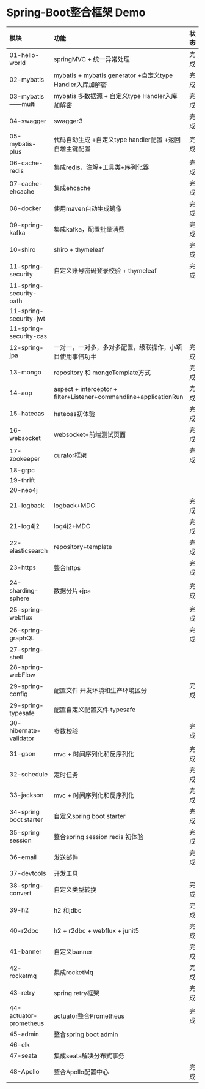 # Spring-Boot整合框架 Demo

| 模块 | 功能     |状态||
|:--------| :-------------|:-----:|----|
| 01-hello-world | springMVC + 统一异常处理|完成 ||
| 02-mybatis| mybatis + mybatis generator +自定义type Handler入库加解密 |完成||
| 03-mybatis——multi| mybatis 多数据源 + 自定义type Handler入库加解密 |完成||
| 04-swagger| swagger3 |完成|
| 05-mybatis-plus|  代码自动生成 +自定义type handler配置 +返回自増主键配置 |完成||
| 06-cache-redis| 集成redis，注解+工具类+序列化器 |完成||
| 07-cache-ehcache |集成ehcache|完成||
| 08-docker |使用maven自动生成镜像|完成||
| 09-spring-kafka|集成kafka，配置批量消费|完成||
| 10-shiro|shiro + thymeleaf|完成||
| 11-spring-security|自定义账号密码登录校验 + thymeleaf|完成||
| 11-spring-security-oath||||
| 11-spring-security-jwt|||
| 11-spring-security-cas|||
| 12-spring-jpa|一对一，一对多，多对多配置，级联操作，小项目使用事倍功半|完成|
| 13-mongo|repository 和 mongoTemplate方式|完成|
| 14-aop|aspect + interceptor + filter+Listener+commandline+applicationRun|完成|
| 15-hateoas|hateoas初体验|完成|
| 16-websocket|websocket+前端测试页面|完成|
| 17-zookeeper|curator框架|完成|
| 18-grpc|||
| 19-thrift|||
| 20-neo4j|||
| 21-logback|logback+MDC|完成|
| 21-log4j2|log4j2+MDC|完成|
| 22-elasticsearch|repository+template|完成|
| 23-https|整合https|完成|
| 24-sharding-sphere|数据分片+jpa|完成|
| 25-spring-webflux||完成|
| 26-spring-graphQL||完成|
| 27-spring-shell|||
| 28-spring-webFlow|||
| 29-spring-config|配置文件 开发环境和生产环境区分|完成|
| 29-spring-typesafe|配置自定义配置文件 typesafe||
| 30-hibernate-validator|参数校验|完成|
| 31-gson|mvc + 时间序列化和反序列化|完成|
| 32-schedule|定时任务|完成|
| 33-jackson|mvc + 时间序列化和反序列化 | 完成|
| 34-spring boot starter| 自定义spring boot starter| 完成|
| 35-spring session| 整合spring session redis 初体验| 完成|
| 36-email|发送邮件|完成|
| 37-devtools|开发工具| |
| 38-spring-convert|自定义类型转换| 完成|
| 39-h2|h2 和jdbc|完成 |
| 40-r2dbc|h2 + r2dbc + webflux + junit5|完成 |
| 41-banner|自定义banner|完成|
| 42-rocketmq|集成rocketMq|完成|
| 43-retry|spring retry框架|完成|
| 44-actuator-prometheus|actuator整合Prometheus|完成|https://blog.csdn.net/qq_23934475/article/details/127044915|
| 45-admin|整合spring boot admin||
| 46-elk|||
| 47-seata|集成seata解决分布式事务||
| 48-Apollo|整合Apollo配置中心|完成|


[comment]: <> (| 36-dubbo|||)

[comment]: <> (| 37-netflix|||)

[comment]: <> (| 37-alibaba|||)

[comment]: <> (| 38-xxl-job|||)
